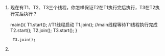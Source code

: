 1. 现在有T1、T2、T3三个线程，你怎样保证T2在T1执行完后执行，T3在T2执行完后执行？
     
     main(){
        T1.start(); //T1线程启动
        T1.join();  //main线程等待T1线程执行完成
        T2.start();
        T2.join();
        T3.start();
     }
       
        T3.join();

2. 